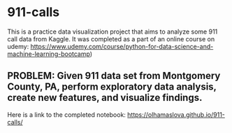 # 911-calls

This is a practice data visualization project that aims to analyze some 911 call data from Kaggle.
It was completed as a part of an online course on udemy: https://www.udemy.com/course/python-for-data-science-and-machine-learning-bootcamp)

## PROBLEM: Given 911 data set from Montgomery County, PA, perform exploratory data analysis, create new features, and visualize findings.

Here is a link to the completed notebook: https://olhamaslova.github.io/911-calls/
